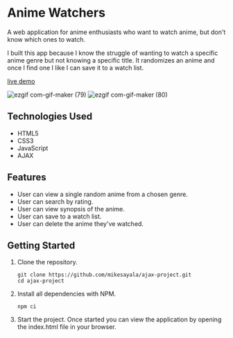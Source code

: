 # Anime Watchers

A web application for anime enthusiasts who want to watch anime, but don't know
which ones to watch.

I built this app because I know the struggle of wanting to watch a specific anime
genre but not knowing a specific title. It randomizes an anime and once I find one
I like I can save it to a watch list.

[live demo](https://mikesayala.github.io/ajax-project/)

![ezgif com-gif-maker (79)](https://user-images.githubusercontent.com/82190583/135179157-6f883b91-8e0a-4b99-8316-fcce4a50362c.gif)
![ezgif com-gif-maker (80)](https://user-images.githubusercontent.com/82190583/135179165-eba771e6-82f0-4597-b04a-a32d5ae9e6e8.gif)

## Technologies Used

- HTML5
- CSS3
- JavaScript
- AJAX

## Features

* User can view a single random anime from a chosen genre.
* User can search by rating.
* User can view synopsis of the anime.
* User can save to a watch list.
* User can delete the anime they've watched.

## Getting Started
1. Clone the repository.
   ```Shell
   git clone https://github.com/mikesayala/ajax-project.git
   cd ajax-project
   ```
2. Install all dependencies with NPM.
   ```
   npm ci
   ```
3. Start the project. Once started you can view the application by opening the index.html file in your browser.

